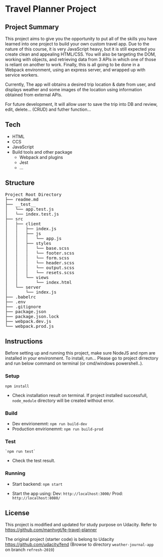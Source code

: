 # Travel Planner Project

## Project Summary
This project aims to give you the opportunity to put all of the skills you have learned into one project to build your own custom travel app. Due to the nature of this course, it is very JavaScript heavy, but it is still expected you create clean and appealing HTML/CSS. You will also be targeting the DOM, working with objects, and retrieving data from 3 APIs in which one of those is reliant on another to work. Finally, this is all going to be done in a Webpack environment, using an express server, and wrapped up with service workers.

Currently, The app will obtains a desired trip location & date from user, and displays weather and some images of the location using information obtained from external APIs.

For future development, It will allow user to save the trip into DB and review, edit, delete... (CRUD) and futher function...

## Tech
- HTML
- CCS
- JavaScript
- Build tools and other package
    + Webpack and plugins
    + Jest
    + ...

## Structure
<pre>
Project Root Directory
├── readme.md
├── __test__
│   └── app.test.js
│   └── index.test.js
├── src
│   ├── client
│   │   ├── index.js
│   │   ├── js
│   │   │   └── app.js
│   │   ├── styles
│   │   │   └── base.scss
│   │   │   └── footer.scss
│   │   │   └── form.scss
│   │   │   └── header.scss
│   │   │   └── output.scss
│   │   │   └── resets.scss
│   │   └── views
│   │       └── index.html 
│   └── server
│       └── index.js
├── .babelrc
├── .env
├── .gitignore
├── package.json
├── package.json.lock
├── webpack.dev.js
└── webpack.prod.js
</pre>

## Instructions
Before setting up and running this project, make sure NodeJS and npm are installed in your environment.
To install, run... Please go to project dirrectory and run below command on terminal (or cmd/windows powershell..).

### Setup
`npm install`
  - Check installation result on terminal. If project installed successfull, `node_module` directory will be created without error.

### Build
  - Dev envirionemnt:
    `npm run build-dev`
  - Production envirionemnt:
    `npm run build-prod`

### Test
    `npm run test`
  - Check the test result.

### Running 
  - Start backend:
    `npm start`

  - Start the app using:
  Dev:  `http://localhost:3000/`
  Prod: `http://localhost:8080/`

## License
This project is modified and updated for study purpose on Udacity.
Refer to https://github.com/manhvgt/fe-travel-planner

The original project (starter code) is belong to Udacity https://github.com/udacity/fend
(Browse to directory `weather-journal-app` on branch `refresh-2019`)

